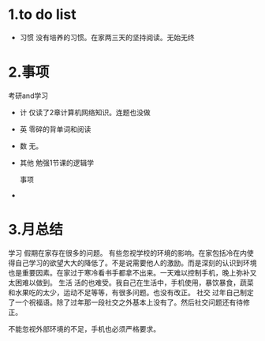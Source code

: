 # 1.to do list
* 习惯
没有培养的习惯。在家两三天的坚持阅读。无始无终
# 2.事项
  考研and学习
* 计 仅读了2章计算机网络知识。连题也没做
* 英 零碎的背单词和阅读
* 数 无。
* 其他  勉强1节课的逻辑学

  事项
* 
# 3.月总结

学习  假期在家存在很多的问题。
有些忽视学校的环境的影响。在家包括冷在内使得自己学习的欲望大大的降低了。不是说需要他人的激励。而是深刻的认识到环境也是重要因素。在家过于寒冷看书手都拿不出来。一天难以控制手机，晚上弥补又太困难以做到。
生活  活的也难受。我自己在生活中，手机使用，暴饮暴食，蔬菜和水果吃的太少，运动不足等等，有很多问题。也没有改正。
社交  过年自己制定了一个祝福语。除了过年那一段社交之外基本上没有了。然后社交问题还有待修正。

  不能忽视外部环境的不足，手机也必须严格要求。